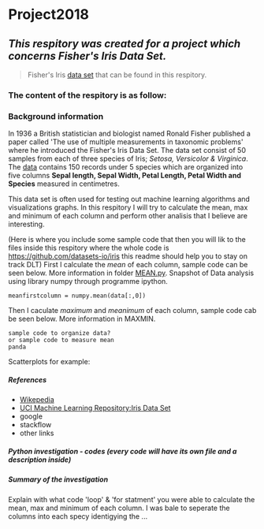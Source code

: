 # Project2018 

## *This respitory was created for a project which concerns Fisher's Iris Data Set.*
> Fisher's Iris [data set](https://github.com/MartynaMisk/Project2018/blob/master/data/irisdata.csv) that can be found in this respitory.

### The content of the respitory is as follow: 
### Background information 

In 1936 a British statistician and biologist named Ronald Fisher published a paper called 'The use of multiple measurements in taxonomic problems' where he introduced the Fisher's Iris Data Set. The data set consist of 50 samples from each of three species of Iris; *Setosa, Versicolor & Virginica*. The [data](https://github.com/MartynaMisk/Project2018/blob/master/data/irisdata.csv) contains 150 records under 5 species which are organized into five columns **Sepal length, Sepal Width, Petal Length, Petal Width and Species** measured in centimetres. 

This data set is often used for testing out machine learning algorithms and visualizations graphs. In this respitory I will try to calculate the mean, max and minimum of each column and perform other analisis that I believe are interesting.

(Here is where you include some sample code that then you will lik to the files inside this respitory where the whole code is 
https://github.com/datasets-io/iris 
this readme should help you to stay on track DLT)
First I calculate the *mean* of each column, sample code can be seen below. More information in folder [MEAN.py](https://github.com/MartynaMisk/Project2018/blob/master/MEAN.py). Snapshot of Data analysis using library numpy through programme ipython.
```
meanfirstcolumn = numpy.mean(data[:,0])
```
Then I caculate *maximum* and *meanimum* of each column, sample code cab be seen below. More information in MAXMIN.
```
sample code to organize data?
or sample code to measure mean 
panda
```
Scatterplots for example:

##### References 
- [Wikepedia](https://en.wikipedia.org/wiki/Iris_flower_data_set)
- [UCI Machine Learning Repository:Iris Data Set](https://archive.ics.uci.edu/ml/datasets/iris)
- google
- stackflow 
- other links
##### Python investigation - codes (every code will have its own file and a description inside)
##### Summary of the investigation 
Explain with what code 'loop' & 'for statment' you were able to calculate the mean, max and minimum of each column. I was bale to seperate the columns into each specy identigying the ... 

